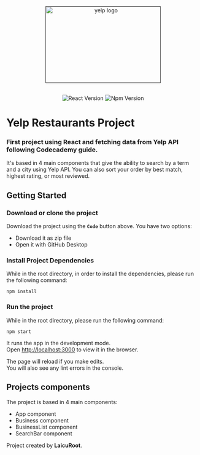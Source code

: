 <div align="center">

<a href="">
    <img width="300px" height="200px" alt="yelp logo" src="https://cdn.vox-cdn.com/thumbor/SSO7TuKS-yPIHqZqC54ecY_y4uI=/0x0:1100x733/1400x1050/filters:focal(0x0:1100x733):format(jpeg)/cdn.vox-cdn.com/assets/884081/Yelp_Logo_No_Outline_Color-01.jpg" />
</a>

<br />
<br />

![React Version](https://img.shields.io/badge/react-16.3-blue.svg?longCache=true&style=flat&logo=react)
![Npm Version](https://img.shields.io/badge/npm->=6.0-brightgreen.svg?longCache=true&style=flat&logo=npm)

</div>

# Yelp Restaurants Project

### First project using React and fetching data from Yelp API following Codecademy guide. 

It's based in 4 main components that give the ability to search by a term and a city using Yelp API. You can also sort your order by best match, highest rating,  or most reviewed. 

## Getting Started

### Download or clone the project 

Download the project using the **`Code`** button above. You have two options: 
  
  - Download it as zip file
  - Open it with GitHub Desktop

### Install Project Dependencies

While in the root directory, in order to install the dependencies, please run the following command:

```
npm install
```

### Run the project

While in the root directory, please run the following command:

```
npm start
```

It runs the app in the development mode.<br />
Open [http://localhost:3000](http://localhost:3000) to view it in the browser.

The page will reload if you make edits.<br />
You will also see any lint errors in the console.

## Projects components 

The project is based in 4 main components: 

  - App component
  - Business component
  - BusinessList component
  - SearchBar component

Project created by **LaicuRoot**.
